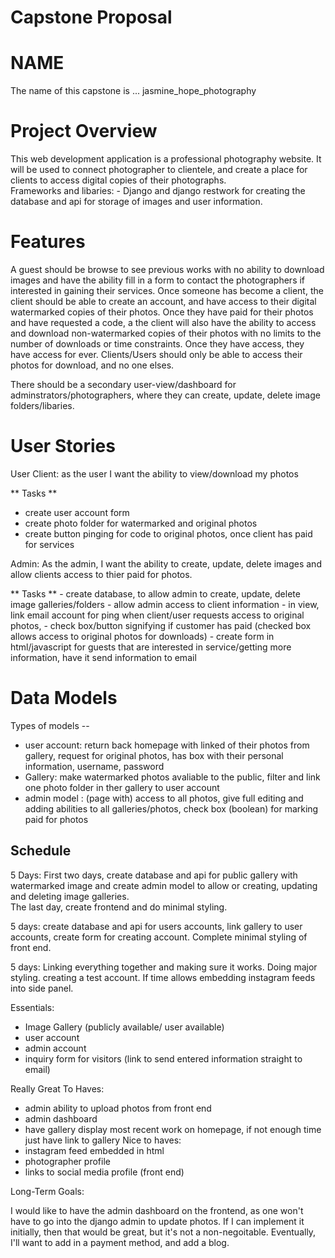 # Capstone Proposal 

# NAME 
 The name of this capstone is ... jasmine_hope_photography 
 
# Project Overview 
This web development application is a professional photography website. It will be used to connect photographer to clientele, and create a place for clients to access digital copies of their photographs.  
    Frameworks and libaries: 
       - Django and django restwork for creating the database and api for storage of images and user information. 
    
# Features
A guest should be browse to see previous works with no ability to download images and have the ability fill in a form to contact the photographers if interested in gaining their services. Once someone has become a client, the client should be able to create an account, and have access to their digital watermarked copies of their photos. Once they have paid for their photos and have requested a code, a the client will also have the ability to access and download non-watermarked copies of their photos with no limits to the number of downloads or time constraints. Once they have access, they have access for ever. Clients/Users should only be able to access their photos for download, and no one elses.

There should be a secondary user-view/dashboard for adminstrators/photographers, where they can create, update, delete image folders/libaries.

# User Stories 

User Client:  as the user I want the ability to view/download my photos

  ** Tasks ** 
   - create user account form
   - create photo folder for watermarked and original photos
   - create button pinging for code to original photos, once client has paid for services
 
Admin: As the admin, I want the ability to create, update, delete images and allow clients access to thier paid for photos. 

  ** Tasks **
    - create database, to allow admin to create, update, delete image galleries/folders
    - allow admin access to client information
    - in view, link email account for ping when client/user requests access to original photos, 
      - check box/button signifying if customer has paid (checked box allows access to original photos for downloads)
    - create form in html/javascript for guests that are interested in service/getting more information, have it send information to email
 
   
# Data Models 

Types of models  -- 
  * user account:  return back homepage with linked of their photos from gallery, request for original photos,  has box with their personal information, username,   password 
  * Gallery: make watermarked photos avaliable to the public, filter and link one photo folder in ther gallery to user account
  * admin model : (page with) access to all photos, give full editing and adding abilities to all galleries/photos, check box (boolean) for marking paid for photos
  
 
 ## Schedule 
 
 5 Days: First two days, create database and api for public gallery with watermarked image and create admin model to allow or creating, updating and deleting image galleries.  
           The last day, create frontend and do minimal styling. 
           
 5 days: create database and api for users accounts, link gallery to user accounts, create form for creating account. Complete minimal styling of front end. 
 
 5 days:  Linking everything together and making sure it works. Doing major styling. creating a test account. If time allows embedding instagram feeds into side panel. 
 
 Essentials: 
   - Image Gallery (publicly available/ user available)
   - user account
   - admin account
   - inquiry form for visitors (link to send entered information straight to email)
 
 Really Great To Haves: 
   - admin ability to upload photos from front end
   - admin dashboard
   - have gallery display most recent work on homepage, if not enough time just have link to gallery
 Nice to haves: 
  - instagram feed embedded in html 
  - photographer profile
  - links to social media profile (front end)
 
 
 Long-Term Goals: 
 
 I would like to have the admin dashboard on the frontend, as one won't have to go into the django admin to update photos. If I can implement it initially, then that would be great, but it's not a non-negoitable. Eventually, I'll want to add in a payment method, and add a blog.  
 
 
 
  
